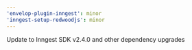 ```yaml
---
'envelop-plugin-inngest': minor
'inngest-setup-redwoodjs': minor
---
```


Update to Inngest SDK v2.4.0 and other dependency upgrades
